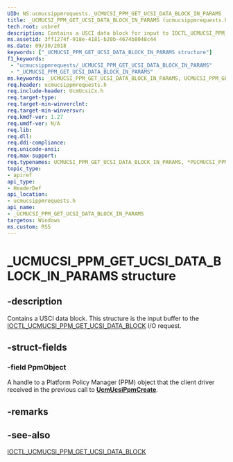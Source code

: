 ```yaml
---
UID: NS:ucmucsippmrequests._UCMUCSI_PPM_GET_UCSI_DATA_BLOCK_IN_PARAMS
title: _UCMUCSI_PPM_GET_UCSI_DATA_BLOCK_IN_PARAMS (ucmucsippmrequests.h)
tech.root: usbref
description: Contains a USCI data block for input to IOCTL_UCMUCSI_PPM_GET_UCSI_DATA_BLOCK.
ms.assetid: 3ff1274f-918e-4181-b20b-4674b8048c44
ms.date: 09/30/2018
keywords: ["_UCMUCSI_PPM_GET_UCSI_DATA_BLOCK_IN_PARAMS structure"]
f1_keywords:
 - "ucmucsippmrequests/_UCMUCSI_PPM_GET_UCSI_DATA_BLOCK_IN_PARAMS"
 - "_UCMUCSI_PPM_GET_UCSI_DATA_BLOCK_IN_PARAMS"
ms.keywords: _UCMUCSI_PPM_GET_UCSI_DATA_BLOCK_IN_PARAMS, UCMUCSI_PPM_GET_UCSI_DATA_BLOCK_IN_PARAMS, *PUCMUCSI_PPM_GET_UCSI_DATA_BLOCK_IN_PARAMS, 
req.header: ucmucsippmrequests.h
req.include-header: UcmUcsiCx.h
req.target-type:
req.target-min-winverclnt:
req.target-min-winversvr:
req.kmdf-ver: 1.27
req.umdf-ver: N/A
req.lib:
req.dll:
req.ddi-compliance:
req.unicode-ansi:
req.max-support:
req.typenames: UCMUCSI_PPM_GET_UCSI_DATA_BLOCK_IN_PARAMS, *PUCMUCSI_PPM_GET_UCSI_DATA_BLOCK_IN_PARAMS
topic_type: 
- apiref
api_type: 
- HeaderDef
api_location: 
- ucmucsippmrequests.h
api_name: 
- _UCMUCSI_PPM_GET_UCSI_DATA_BLOCK_IN_PARAMS
targetos: Windows
ms.custom: RS5
---
```


# _UCMUCSI_PPM_GET_UCSI_DATA_BLOCK_IN_PARAMS structure

## -description
Contains a USCI data block. This structure is the input buffer to the [IOCTL_UCMUCSI_PPM_GET_UCSI_DATA_BLOCK](ni-ucmucsippmrequests-ioctl_ucmucsi_ppm_get_ucsi_data_block.md) I/O request.

## -struct-fields

### -field PpmObject
A handle to a Platform Policy Manager (PPM) object that the client driver received in the previous call to [**UcmUcsiPpmCreate**](../ucmucsippm/nf-ucmucsippm-ucmucsippmcreate.md). 

## -remarks

## -see-also
[IOCTL_UCMUCSI_PPM_GET_UCSI_DATA_BLOCK](ni-ucmucsippmrequests-ioctl_ucmucsi_ppm_get_ucsi_data_block.md)

